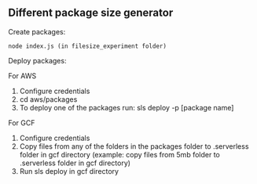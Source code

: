## Different package size generator

Create packages:

```
node index.js (in filesize_experiment folder)
```

Deploy packages:

For AWS
1. Configure credentials
2. cd aws/packages
3. To deploy one of the packages run: sls deploy -p [package name]

For GCF
1. Configure credentials
2. Copy files from any of the folders in the packages folder to .serverless folder in gcf directory (example: copy files from 5mb folder to .serverless folder in gcf directory)
3. Run sls deploy in gcf directory